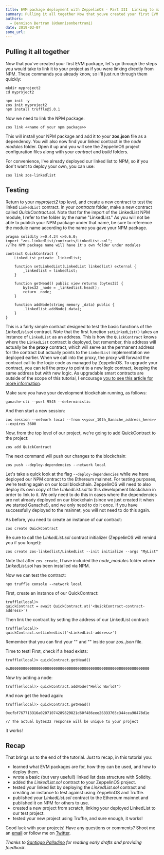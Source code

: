 ```yaml
---
title: EVM package deployment with ZeppelinOS - Part III  Linking to mainnet
summary: Pulling it all together Now that youve created your first EVM package, lets go through the steps you would take to link it to your project as if you were linking directly from NPM. These commands you already know, so Ill just run through them quickly mkdir myproject2 cd myproject2 npm init -y zos init myproject2 npm install truffle@5.0.1 Now we need to link the NPM package:zos link <> This will install your NPM package and add it to your zos.json file as a dependency. You will also now find your
authors:
  - Dennison Bertram (@dennisonbertram1)
date: 2019-03-07
some_url: 
---
```


## Pulling it all together

Now that you've created your first EVM package, let's go through the
steps you would take to link it to your project as if you were linking
directly from NPM. These commands you already know, so I'll just run
through them quickly:

```shell
mkdir myproject2
cd myproject2

npm init -y
zos init myproject2
npm install truffle@5.0.1
```

Now we need to link the NPM package:

```shell
zos link <<name of your npm package>>
```

This will install your NPM package and add it to your **zos.json** file
as a dependency. You will also now find your linked contract in the
_node modules_ folder. Open it up and you will see the ZeppelinOS
project configuration files along with your _contract_ and _build_
folders.

For convenience, I've already deployed our linked list to NPM, so if you
don't want to deploy your own, you can use:

```shell
zos link zos-linkedlist
```

## Testing

Return to your _myproject2_ top level, and create a new contract to test
the linked `LinkedList` contract. In your _contracts_ folder, make a new
contract called _QuickContract.sol_. Note that for the import of the
LinkedList NPM module, I refer to the folder by the name "LinkedList."
As you will not be able to publish your NPM package under that name, be
sure to reference the module name according to the name you gave your
NPM package.

```solidity
pragma solidity >=0.4.24 <>0.6.0;
import "zos-linkedlist/contracts/LinkedList.sol";
//The NPM package name will have it's own folder under modules

contract QuickContract {
    LinkedList private _linkedlist;

    function setLinkedList(LinkedList linkedlist) external {
        _linkedlist = linkedlist;
    }

    function getHead() public view returns (bytes32) {
        bytes32 _node = _linkedlist.head();
        return _node;
    }

    function addNode(string memory _data) public {
        _linkedlist.addNode(_data);
    }
}

```

This is a fairly simple contract designed to test the basic functions of
the _LinkedList.sol_ contract. Note that the first function
`setLinkedList()` takes an instance of `LinkedList` as an address. This is
how the `QuickContract` knows where the `LinkedList` contract is deployed,
but remember, this address will actually be the **proxy** contract, which
will serve as the permanent address for the contract but actually points
to the `LinkedList` implementation we deployed earlier. When we call into
the proxy, the proxy will forward the contract call to the logic code as
managed by ZeppelinOS. To upgrade your contract, you can tell the proxy
to point to a new logic contract, keeping the same address but with new
logic. As upgradable smart contracts are outside of the scope of this
tutorial, I encourage [you to see this article for more information](https://docs.zeppelinos.org/docs/upgrading.html?utm_campaign=zos-tutorial-evmpackages&utm_medium=blog&utm_source=wordpress).

Make sure you have your development blockchain running, as follows:

```shell
ganache-cli --port 9545 --deterministic
```

And then start a new session:

```shell
zos session --network local --from <<your_10th_Ganache_address_here>> --expires 3600
```

Now, from the top level of our project, we're going to add QuickContract
to the project:

```shell
zos add QuickContract
```

The next command will push our changes to the blockchain:

```shell
zos push --deploy-dependencies --network local
```

Let's take a quick look at the flag `--deploy-dependencies` while we have
deployed our NPM contract to the Ethereum mainnet. For testing purposes,
we're testing again on our local blockchain. ZeppelinOS will need to
also deploy its own copy of the _LinkedList.sol_ to this development
blockchain in order to link to it. We only need to do this in cases
where the dependencies are not already deployed on our blockchain (since
we just created it when we started Ganache!), and we only need to do it
once. If you have successfully deployed to the mainnet, you will not
need to do this again.

As before, you need to create an instance of our contract:

```shell
zos create QuickContract
```

Be sure to call the _LinkedList.sol_ contract initializer (ZeppelinOS
will remind you if you forget):

```shell
zos create zos-linkedlist/LinkedList --init initialize --args "MyList"
```

Note that after `zos create`, I have included the _node_modules_ folder
where _LinkedList.sol_ has been installed via NPM.

Now we can test the contract:

```shell
npx truffle console --network local
```

First, create an instance of our QuickContract:

```shell
truffle(local)>
quickContract = await QuickContract.at('<QuickContract-contract-address>')
```

Then link the contract by setting the address of our LinkedList
contract:

```shell
truffle(local)>
quickContract.setLinkedList('<LinkedList-address>')
```

Remember that you can find your "<QuickContract-contract-address>" and
"<LinkedList-address>" inside your _zos.<networkname>.json_ file.

Time to test! First, check if a head exists:

```shell
truffle(local)> quickContract.getHead()

0x0000000000000000000000000000000000000000000000000000000000000000
```

Now try adding a node:

```shell
truffle(local)> quickContract.addNode("Hello World!")
```

And now get the head again:

```shell
truffle(local)> quickContract.getHead()

0xcfbf767713316a02071074289829821d60f486eee26333765c344cea90478d1e

// The actual bytes32 response will be unique to your project
```

It works!

## Recap

That brings us to the end of the tutorial. Just to recap, in this
tutorial you:

- learned what EVM packages are for, how they can be used, and how to
  deploy them.
- wrote a basic (but very useful!) linked list data structure with
  Solidity.
- added the _LinkedList.sol_ contract to your ZeppelinOS project.
- tested your linked list by deploying the _LinkedList.sol_ contract
  and creating an instance to test against using ZeppelinOS and
  Truffle.
- published your _LinkedList.sol_ contract to the Ethereum mainnet
  and published it on NPM for others to use.
- created a new project from scratch, linking your deployed LinkedList
  to our test project.
- tested your new project using Truffle, and sure enough, it works!

Good luck with your projects! Have any questions or comments? Shoot me
an
[email](https://blog.zeppelinos.org/evm-package-deployment-with-zeppelinos-part-iii-linking-to-mainnet/dennison@zeppelin.solution)
or follow me on [Twitter](https://twitter.com/dennisonbertram).

_Thanks to [Santiago Palladino](https://twitter.com/smpalladino) for
reading early drafts and providing feedback._
